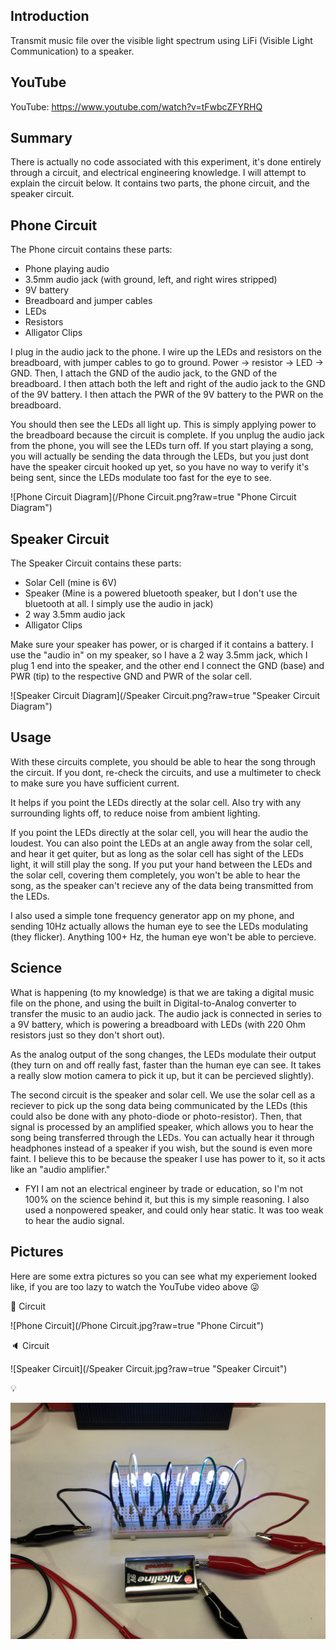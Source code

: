 ## Introduction
Transmit music file over the visible light spectrum using LiFi (Visible Light Communication) to a speaker.

## YouTube

YouTube: https://www.youtube.com/watch?v=tFwbcZFYRHQ

## Summary

There is actually no code associated with this experiment, it's done entirely through a circuit, and electrical engineering knowledge. I will attempt to explain the circuit below. It contains two parts, the phone circuit, and the speaker circuit.

## Phone Circuit

The Phone circuit contains these parts:

- Phone playing audio
- 3.5mm audio jack (with ground, left, and right wires stripped)
- 9V battery
- Breadboard and jumper cables
- LEDs
- Resistors
- Alligator Clips

I plug in the audio jack to the phone. I wire up the LEDs and resistors on the breadboard, with jumper cables to go to ground. Power -> resistor -> LED -> GND. Then, I attach the GND of the audio jack, to the GND of the breadboard. I then attach both the left and right of the audio jack to the GND of the 9V battery. I then attach the PWR of the 9V battery to the PWR on the breadboard. 

You should then see the LEDs all light up. This is simply applying power to the breadboard because the circuit is complete. If you unplug the audio jack from the phone, you will see the LEDs turn off. If you start playing a song, you will actually be sending the data through the LEDs, but you just dont have the speaker circuit hooked up yet, so you have no way to verify it's being sent, since the LEDs modulate too fast for the eye to see.

![Phone Circuit Diagram](/Phone Circuit.png?raw=true "Phone Circuit Diagram")

## Speaker Circuit

The Speaker Circuit contains these parts:

- Solar Cell (mine is 6V)
- Speaker (Mine is a powered bluetooth speaker, but I don't use the bluetooth at all. I simply use the audio in jack)
- 2 way 3.5mm audio jack
- Alligator Clips

Make sure your speaker has power, or is charged if it contains a battery. I use the "audio in" on my speaker, so I have a 2 way 3.5mm jack, which I plug 1 end into the speaker, and the other end I connect the GND (base) and PWR (tip) to the respective GND and PWR of the solar cell.

![Speaker Circuit Diagram](/Speaker Circuit.png?raw=true "Speaker Circuit Diagram")

## Usage

With these circuits complete, you should be able to hear the song through the circuit. If you dont, re-check the circuits, and use a multimeter to check to make sure you have sufficient current.

It helps if you point the LEDs directly at the solar cell. Also try with any surrounding lights off, to reduce noise from ambient lighting.

If you point the LEDs directly at the solar cell, you will hear the audio the loudest. You can also point the LEDs at an angle away from the solar cell, and hear it get quiter, but as long as the solar cell has sight of the LEDs light, it will still play the song. If you put your hand between the LEDs and the solar cell, covering them completely, you won't be able to hear the song, as the speaker can't recieve any of the data being transmitted from the LEDs.

I also used a simple tone frequency generator app on my phone, and sending 10Hz actually allows the human eye to see the LEDs modulating (they flicker). Anything 100+ Hz, the human eye won't be able to percieve.

## Science

What is happening (to my knowledge) is that we are taking a digital music file on the phone, and using the built in Digital-to-Analog converter to transfer the music to an audio jack. The audio jack is connected in series to a 9V battery, which is powering a breadboard with LEDs (with 220 Ohm resistors just so they don't short out).

As the analog output of the song changes, the LEDs modulate their output (they turn on and off really fast, faster than the human eye can see. It takes a really slow motion camera to pick it up, but it can be percieved slightly).

The second circuit is the speaker and solar cell. We use the solar cell as a reciever to pick up the song data being communicated by the LEDs (this could also be done with any photo-diode or photo-resistor). Then, that signal is processed by an amplified speaker, which allows you to hear the song being transferred through the LEDs. You can actually hear it through headphones instead of a speaker if you wish, but the sound is even more faint. I believe this to be because the speaker I use has power to it, so it acts like an "audio amplifier." 

- FYI I am not an electrical engineer by trade or education, so I'm not 100% on the science behind it, but this is my simple reasoning. I also used a nonpowered speaker, and could only hear static. It was too weak to hear the audio signal.

## Pictures

Here are some extra pictures so you can see what my experiement looked like, if you are too lazy to watch the YouTube video above :stuck_out_tongue_winking_eye:

:iphone: Circuit

![Phone Circuit](/Phone Circuit.jpg?raw=true "Phone Circuit")

:speaker: Circuit

![Speaker Circuit](/Speaker Circuit.jpg?raw=true "Speaker Circuit")

:bulb:

![LEDs](/LEDs.jpg?raw=true "LEDs")
